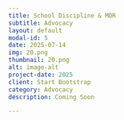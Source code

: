 ```yaml
---
title: School Discipline & MDR
subtitle: Advocacy
layout: default
modal-id: 5
date: 2025-07-14
img: 20.png
thumbnail: 20.png
alt: image-alt
project-date: 2025
client: Start Bootstrap
category: Advocacy
description: Coming Soon

---
```

